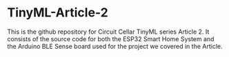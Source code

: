 # TinyML-Article-2

This is the github repository for Circuit Cellar TinyML series Article 2. It consists of the source code for both the ESP32 Smart Home System and the Arduino BLE Sense board used for the project we covered in the Article.
